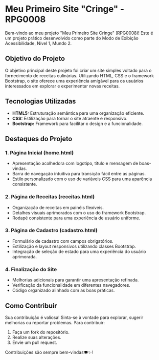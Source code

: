 # Meu Primeiro Site "Cringe" - RPG0008

Bem-vindo ao meu projeto "Meu Primeiro Site Cringe" (RPG0008)! Este é um projeto prático desenvolvido como parte do Modo de Exibição Acessibilidade, Nível 1, Mundo 2.

## Objetivo do Projeto

O objetivo principal deste projeto foi criar um site simples voltado para o fornecimento de receitas culinárias. Utilizando HTML, CSS e o framework Bootstrap, o site oferece uma experiência amigável para os usuários interessados em explorar e experimentar novas receitas.

## Tecnologias Utilizadas

- **HTML5:** Estruturação semântica para uma organização eficiente.
- **CSS:** Estilização para tornar o site atraente e responsivo.
- **Bootstrap:** Framework para facilitar o design e a funcionalidade.

## Destaques do Projeto

### 1. Página Inicial (home.html)

- Apresentação acolhedora com logotipo, título e mensagem de boas-vindas.
- Barra de navegação intuitiva para transição fácil entre as páginas.
- Estilo personalizado com o uso de variáveis CSS para uma aparência consistente.

### 2. Página de Receitas (receitas.html)

- Organização de receitas em painéis flexíveis.
- Detalhes visuais aprimorados com o uso do framework Bootstrap.
- Rodapé consistente para uma experiência de usuário uniforme.

### 3. Página de Cadastro (cadastro.html)

- Formulário de cadastro com campos obrigatórios.
- Estilização e layout responsivos utilizando classes Bootstrap.
- Integração de seleção de estado para uma experiência do usuário aprimorada.

### 4. Finalização do Site

- Melhorias adicionais para garantir uma apresentação refinada.
- Verificação da funcionalidade em diferentes navegadores.
- Código organizado alinhado com as boas práticas.

## Como Contribuir

Sua contribuição é valiosa! Sinta-se à vontade para explorar, sugerir melhorias ou reportar problemas. Para contribuir:

1. Faça um fork do repositório.
2. Realize suas alterações.
3. Envie um pull request.

Contribuições são sempre bem-vindas🍽️✨!